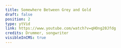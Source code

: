 ```yaml
---
title: Somewhere Between Grey and Gold
draft: false
position: 2
type: ytVid
link: https://www.youtube.com/watch?v=qHOng20Jfdg
credits: Drummer, songwriter
visibleInCMS: true
---
```

